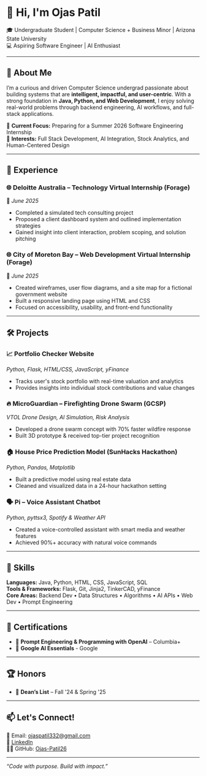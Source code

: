 # 👋 Hi, I'm Ojas Patil  
🎓 Undergraduate Student | Computer Science + Business Minor | Arizona State University  
💻 Aspiring Software Engineer | AI Enthusiast

---

## 🚀 About Me

I’m a curious and driven Computer Science undergrad passionate about building systems that are **intelligent, impactful, and user-centric**. With a strong foundation in **Java, Python, and Web Development**, I enjoy solving real-world problems through backend engineering, AI workflows, and full-stack applications.

🔹 **Current Focus:** Preparing for a Summer 2026 Software Engineering Internship  
🔹 **Interests:** Full Stack Development, AI Integration, Stock Analytics, and Human-Centered Design  

---

## 💼 Experience

### 🌐 Deloitte Australia – Technology Virtual Internship (Forage)  
📍 *June 2025*  
- Completed a simulated tech consulting project  
- Proposed a client dashboard system and outlined implementation strategies  
- Gained insight into client interaction, problem scoping, and solution pitching

### 🌐 City of Moreton Bay – Web Development Virtual Internship (Forage)  
📍 *June 2025*  
- Created wireframes, user flow diagrams, and a site map for a fictional government website  
- Built a responsive landing page using HTML and CSS  
- Focused on accessibility, usability, and front-end functionality

---

## 🛠️ Projects

### 📈 Portfolio Checker Website  
*Python, Flask, HTML/CSS, JavaScript, yFinance*  
- Tracks user's stock portfolio with real-time valuation and analytics  
- Provides insights into individual stock contributions and value changes  

### 🔥 MicroGuardian – Firefighting Drone Swarm (GCSP)  
*VTOL Drone Design, AI Simulation, Risk Analysis*  
- Developed a drone swarm concept with 70% faster wildfire response  
- Built 3D prototype & received top-tier project recognition

### 🏠 House Price Prediction Model (SunHacks Hackathon)  
*Python, Pandas, Matplotlib*  
- Built a predictive model using real estate data  
- Cleaned and visualized data in a 24-hour hackathon setting

### 🗣️ Pi – Voice Assistant Chatbot  
*Python, pyttsx3, Spotify & Weather API*  
- Created a voice-controlled assistant with smart media and weather features  
- Achieved 90%+ accuracy with natural voice commands  

---

## 🧰 Skills

**Languages:** Java, Python, HTML, CSS, JavaScript, SQL  
**Tools & Frameworks:** Flask, Git, Jinja2, TinkerCAD, yFinance  
**Core Areas:** Backend Dev • Data Structures • Algorithms • AI APIs • Web Dev • Prompt Engineering  

---

## 📜 Certifications

- 📘 **Prompt Engineering & Programming with OpenAI** – Columbia+  
- 🤖 **Google AI Essentials** - Google  

---

## 🏆 Honors

- 🏅 **Dean’s List** – Fall '24 & Spring '25   

---

## 📫 Let's Connect!

📧 Email: ojaspatil332@gmail.com  
🔗 [LinkedIn](https://linkedin.com/in/ojaspatil26)  
🧑‍💻 GitHub: [Ojas-Patil26](https://github.com/Ojas-Patil26)

---

_“Code with purpose. Build with impact.”_
